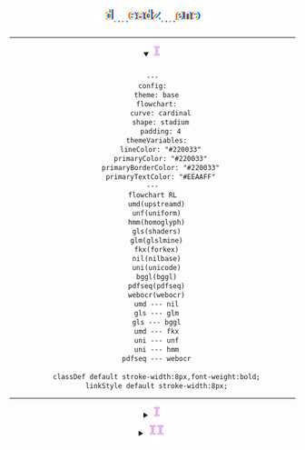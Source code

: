 <div align="center">
  <img src=".github/deadzone.svg" height="32">
</div>

---

<details open align="center">
  <summary>
    <img valign="middle" src=".github/ico-1.svg" height="32"> 
  </summary>

```mermaid
---
config:
  theme: base
  flowchart:
    curve: cardinal
    shape: stadium
    padding: 4
  themeVariables:
    lineColor: "#220033"
    primaryColor: "#220033"
    primaryBorderColor: "#220033"
    primaryTextColor: "#EEAAFF"
---
flowchart RL
  umd(upstreamd)
  unf(uniform)
  hmm(homoglyph)
  gls(shaders)
  glm(glslmine)
  fkx(forkex)
  nil(nilbase)
  uni(unicode)
  bggl(bggl)
  pdfseq(pdfseq)
  webocr(webocr)
  umd --- nil
  gls --- glm
  gls --- bggl
  umd --- fkx
  uni --- unf
  uni --- hmm
  pdfseq --- webocr

  classDef default stroke-width:8px,font-weight:bold;
  linkStyle default stroke-width:8px;
```
</details>

---

<details align="center">
  <summary>
    <img valign="middle" src=".github/ico-1.svg" height="32"> 
  </summary>
  PLACEHOLDER
</details>

<details align="center">
  <summary>
    <img valign="middle" src=".github/ico-2.svg" height="32"> 
  </summary>
  PLACEHOLDER
</details>

</details>

<!-- shaders uniform deadzone nilbase glslmine glslmine vite forkex slide.gl xyz.gl nilx -->
